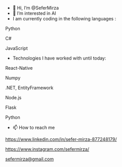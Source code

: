- 👋 Hi, I’m @SeferMirza
- 👀 I’m interested in AI
- I am currently coding in the following languages : 

Python

C#

JavaScript

- Technologies I have worked with until today: 

React-Native

Numpy

.NET, EntityFramework

Node.js

Flask

Python

- 📫 How to reach me 

https://www.linkedin.com/in/sefer-mirza-877248179/

https://www.instagram.com/sefermirza/

sefermirza@gmail.com

<!---
SeferMirza/SeferMirza is a ✨ special ✨ repository because its `README.md` (this file) appears on your GitHub profile.
You can click the Preview link to take a look at your changes.
--->
